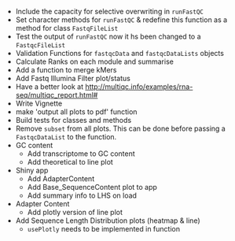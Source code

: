 - Include the capacity for selective overwriting in `runFastQC`
- Set character methods for `runFastQC` & redefine this function as a method for class `FastqFileList`
- Test the output of `runFastQC` now it hs been changed to a `FastqcFileList`
- Validation Functions for `fastqcData` and `fastqcDataLists` objects
- Calculate Ranks on each module and summarise
- Add a function to merge kMers
- Add Fastq Illumina Filter plot/status
- Have a better look at http://multiqc.info/examples/rna-seq/multiqc_report.html#
- Write Vignette
- make 'output all plots to pdf' function
- Build tests for classes and methods
- Remove `subset` from all plots. This can be done before passing a `FastqcDataList` to the function.
- GC content
    - Add transcriptome to GC content
    - Add theoretical to line plot
- Shiny app
    - Add AdapterContent
    - Add Base_SequenceContent plot to app
    - Add summary info to LHS on load
- Adapter Content
    - Add plotly version of line plot
- Add Sequence Length Distribution plots (heatmap & line)
    - `usePlotly` needs to be implemented in function
